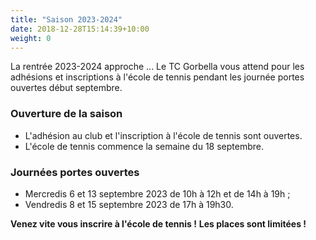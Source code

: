```yaml
---
title: "Saison 2023-2024"
date: 2018-12-28T15:14:39+10:00
weight: 0
---
```

La rentrée 2023-2024 approche ...
Le TC Gorbella vous attend pour les adhésions et inscriptions à l'école de tennis pendant les journée portes ouvertes début septembre.
<!--more-->

### Ouverture de la saison
- L'adhésion au club et l'inscription à l'école de tennis sont ouvertes.
- L'école de tennis commence la semaine du 18 septembre.

### Journées portes ouvertes

  - Mercredis 6 et 13 septembre 2023 de 10h à 12h et de 14h à 19h ;
  - Vendredis 8 et 15 septembre 2023 de 17h à 19h30.

**Venez vite vous inscrire à l'école de tennis !**
**Les places sont limitées !**
